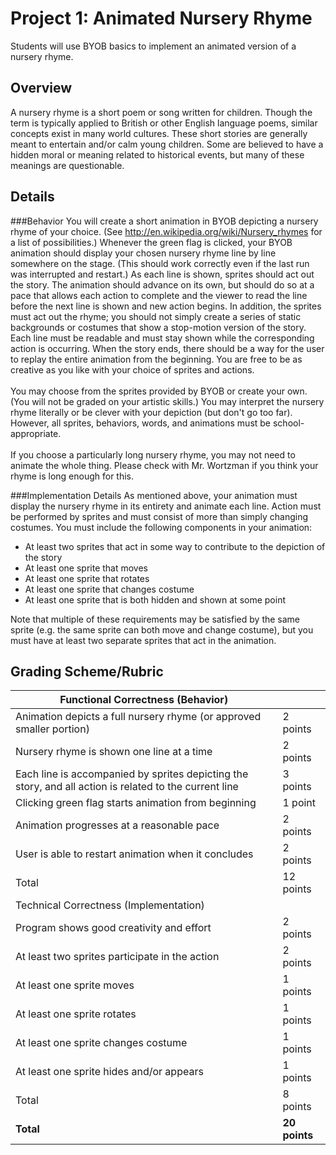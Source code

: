 # Project 1: Animated Nursery Rhyme

Students will use BYOB basics to implement an animated version of a nursery rhyme.

## Overview
A nursery rhyme is a short poem or song written for children. Though the term is typically applied to British or other English language poems, similar concepts exist in many world cultures. These short stories are generally meant to entertain and/or calm young children. Some are believed to have a hidden moral or meaning related to historical events, but many of these meanings are questionable.
## Details
###Behavior
You will create a short animation in BYOB depicting a nursery rhyme of your choice. (See http://en.wikipedia.org/wiki/Nursery_rhymes for a list of possibilities.) Whenever the green flag is clicked, your BYOB animation should display your chosen nursery rhyme line by line somewhere on the stage. (This should work correctly even if the last run was interrupted and restart.) As each line is shown, sprites should act out the story. The animation should advance on its own, but should do so at a pace that allows each action to complete and the viewer to read the line before the next line is shown and new action begins. In addition, the sprites must act out the rhyme; you should not simply create a series of static backgrounds or costumes that show a stop-motion version of the story. Each line must be readable and must stay shown while the corresponding action is occurring. When the story ends, there should be a way for the user to replay the entire animation from the beginning.
You are free to be as creative as you like with your choice of sprites and actions.<br />
<br />
You may choose from the sprites provided by BYOB or create your own. (You will not be graded on your artistic skills.) You may interpret the nursery rhyme literally or be clever with your depiction (but don't go too far). However, all sprites, behaviors, words, and animations must be school-appropriate.<br />
<br />
If you choose a particularly long nursery rhyme, you may not need to animate the whole thing. Please check with Mr. Wortzman if you think your rhyme is long enough for this.

###Implementation Details
As mentioned above, your animation must display the nursery rhyme in its entirety and animate each line. Action must be performed by sprites and must consist of more than simply changing costumes. You must include the following components in your animation:

* At least two sprites that act in some way to contribute to the depiction of the story
* At least one sprite that moves
* At least one sprite that rotates
* At least one sprite that changes costume
* At least one sprite that is both hidden and shown at some point

Note that multiple of these requirements may be satisfied by the same sprite (e.g. the same sprite can both move and change costume), but you must have at least two separate sprites that act in the animation.

## Grading Scheme/Rubric
|Functional Correctness (Behavior)||
|--|--|
|Animation depicts a full nursery rhyme (or approved smaller portion)| 2 points|
|Nursery rhyme is shown one line at a time| 2 points|
|Each line is accompanied by sprites depicting the story, and all action is related to the current line| 3 points|
|Clicking green flag starts animation from beginning| 1 point|
|Animation progresses at a reasonable pace| 2 points|
|User is able to restart animation when it concludes |2 points|
|Total |12 points|
|Technical Correctness (Implementation)|
|Program shows good creativity and effort |2 points|
|At least two sprites participate in the action| 2 points|
|At least one sprite moves| 1 points|
|At least one sprite rotates| 1 points|
|At least one sprite changes costume| 1 points|
|At least one sprite hides and/or appears| 1 points|
|Total| 8 points|
|**Total**| **20 points**|